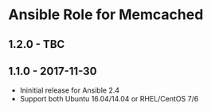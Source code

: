 Ansible Role for Memcached
==========================

1.2.0 - TBC
-----------

1.1.0 - 2017-11-30
------------------

-   Ininitial release for Ansible 2.4
-   Support both Ubuntu 16.04/14.04 or RHEL/CentOS 7/6

